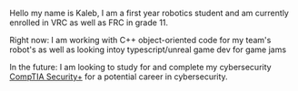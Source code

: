 Hello my name is Kaleb, I am a first year robotics student and am currently enrolled in VRC as well as FRC in grade 11.

Right now: I am working with C++ object-oriented code for my team's robot's as well as looking intoy typescript/unreal game dev for game jams

In the future: I am looking to study for and complete my cybersecurity [CompTIA Security+](https://www.comptia.org/certifications/security) for a potential career in cybersecurity.
